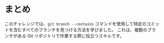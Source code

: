 # まとめ

このチャレンジでは、`git branch --contains` コマンドを使用して特定のコミットを含むすべてのブランチを見つける方法を学びました。 これは、複数のブランチがある Git リポジトリで作業する際に役立つスキルです。

